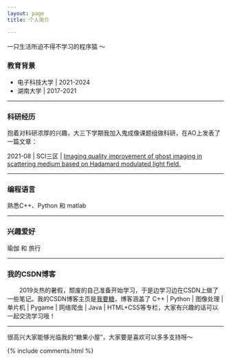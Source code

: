 ```yaml
---
layout: page
title: 个人简介

---
```


一只生活所迫不得不学习的程序猿 ～

### 教育背景

- 电子科技大学 \| 2021-2024
- 湖南大学 \| 2017-2021

<hr>


### 科研经历

抱着对科研浓厚的兴趣，大三下学期我加入鬼成像课题组做科研，在AO上发表了一篇文章：

2021-08 \| SCI三区 \| [Imaging quality improvement of ghost imaging in scattering medium based on Hadamard modulated light field.](https://doi.org/10.1364/AO.400280)

<hr>


### 编程语言

熟悉C++、Python 和 matlab


<hr>


### 兴趣爱好

瑜伽 和 旅行

<hr>


### 我的CSDN博客

&emsp;&emsp;2019炎热的暑假，颓废的自己准备开始学习，于是边学习边在CSDN上做了一些笔记。我的CSDN博客主页是[我要糖](https://blog.csdn.net/qq_44790423?spm=1010.2135.3001.5343)，博客涵盖了 C++ \| Python \| 图像处理 \| 单片机 \| Pygame \| 网络爬虫 \| Java \| HTML+CSS等专栏，大家有兴趣的话可以一起交流学习哦！

<hr>


很高兴大家能够光临我的“糖果小屋”，大家要是喜欢可以多多支持呀～

{% include comments.html %}
